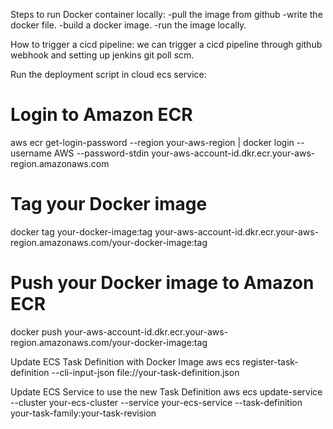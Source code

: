 Steps to run Docker container locally:
-pull the image from github
-write the docker file.
-build a docker image.
-run the image locally.

How to trigger a cicd pipeline:
we can trigger a cicd pipeline through github webhook and setting up jenkins git poll scm.

Run the deployment script in cloud ecs service:
# Login to Amazon ECR
aws ecr get-login-password --region your-aws-region | docker login --username AWS --password-stdin your-aws-account-id.dkr.ecr.your-aws-region.amazonaws.com

# Tag your Docker image
docker tag your-docker-image:tag your-aws-account-id.dkr.ecr.your-aws-region.amazonaws.com/your-docker-image:tag

# Push your Docker image to Amazon ECR
docker push your-aws-account-id.dkr.ecr.your-aws-region.amazonaws.com/your-docker-image:tag

Update ECS Task Definition with Docker Image
aws ecs register-task-definition --cli-input-json file://your-task-definition.json

Update ECS Service to use the new Task Definition
aws ecs update-service --cluster your-ecs-cluster --service your-ecs-service --task-definition your-task-family:your-task-revision
